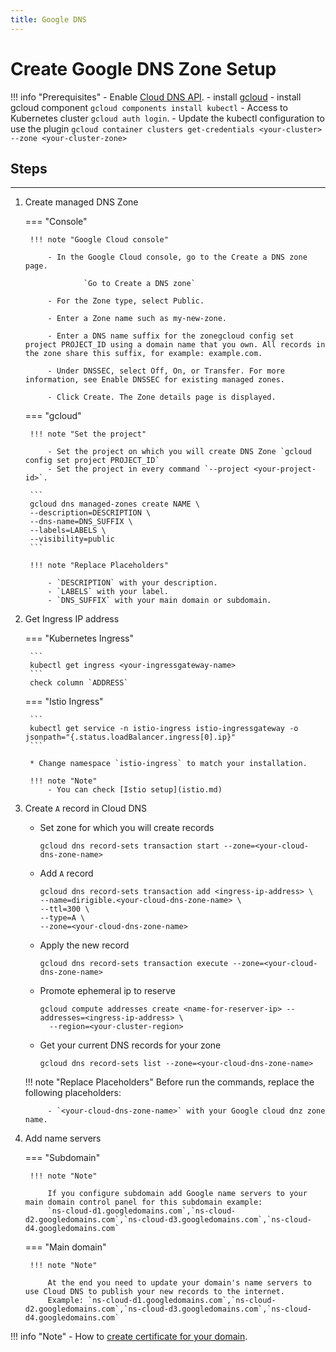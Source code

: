 ```yaml
---
title: Google DNS
---
```


Create Google DNS Zone Setup
===


!!! info "Prerequisites"
    - Enable [Cloud DNS API](https://console.cloud.google.com/start/api?id=dns&credential=client_key&_ga=2.126966857.579303116.1656398157-1033365968.1651760276&_gac=1.127004159.1652717017.CjwKCAjw7IeUBhBbEiwADhiEMXtYrlOvlKhHq7GdYe0GWEh3QVerWtVxivpUWLlvQEVAncBbbn-NsBoC1KQQAvD_BwE).
    - install [gcloud](https://cloud.google.com/sdk/docs/install)
    - install gcloud component `gcloud components install kubectl`
    - Access to Kubernetes cluster `gcloud auth login`.
    - Update the kubectl configuration to use the plugin `gcloud container clusters get-credentials <your-cluster> --zone <your-cluster-zone>`

## Steps
---

1. Create managed DNS Zone

    === "Console"

        !!! note "Google Cloud console"

            - In the Google Cloud console, go to the Create a DNS zone page.

                    `Go to Create a DNS zone`

            - For the Zone type, select Public.

            - Enter a Zone name such as my-new-zone.

            - Enter a DNS name suffix for the zonegcloud config set project PROJECT_ID using a domain name that you own. All records in the zone share this suffix, for example: example.com.

            - Under DNSSEC, select Off, On, or Transfer. For more information, see Enable DNSSEC for existing managed zones.

            - Click Create. The Zone details page is displayed.

    === "gcloud"

        !!! note "Set the project"

            - Set the project on which you will create DNS Zone `gcloud config set project PROJECT_ID`
            - Set the project in every command `--project <your-project-id>`.

        ```
        gcloud dns managed-zones create NAME \
        --description=DESCRIPTION \
        --dns-name=DNS_SUFFIX \
        --labels=LABELS \
        --visibility=public
        ```

        !!! note "Replace Placeholders"

            - `DESCRIPTION` with your description.
            - `LABELS` with your label.
            - `DNS_SUFFIX` with your main domain or subdomain.

1. Get Ingress IP address

    === "Kubernetes Ingress"

        ```
        kubectl get ingress <your-ingressgateway-name>
        ```
        check column `ADDRESS`

    === "Istio Ingress"

        ```
        kubectl get service -n istio-ingress istio-ingressgateway -o jsonpath="{.status.loadBalancer.ingress[0].ip}"
        ```
        
        * Change namespace `istio-ingress` to match your installation.

        !!! note "Note"
            - You can check [Istio setup](istio.md)

1. Create `A` record in Cloud DNS

    - Set zone for which you will create records

        ```
        gcloud dns record-sets transaction start --zone=<your-cloud-dns-zone-name>
        ```

    - Add `A` record

        ```
        gcloud dns record-sets transaction add <ingress-ip-address> \
        --name=dirigible.<your-cloud-dns-zone-name> \
        --ttl=300 \
        --type=A \
        --zone=<your-cloud-dns-zone-name>
        ```

    - Apply the new record

       ```
       gcloud dns record-sets transaction execute --zone=<your-cloud-dns-zone-name>
       ```
    - Promote ephemeral ip to reserve

        ```
        gcloud compute addresses create <name-for-reserver-ip> --addresses=<ingress-ip-address> \
          --region=<your-cluster-region>
        ```
    
    - Get your current DNS records for your zone

        `gcloud dns record-sets list --zone=<your-cloud-dns-zone-name>`

    !!! note "Replace Placeholders"
            Before run the commands, replace the following placeholders:

            - `<your-cloud-dns-zone-name>` with your Google cloud dnz zone name.

1. Add name servers

    === "Subdomain"

        !!! note "Note"

            If you configure subdomain add Google name servers to your main domain control panel for this subdomain example:
            `ns-cloud-d1.googledomains.com`,`ns-cloud-d2.googledomains.com`,`ns-cloud-d3.googledomains.com`,`ns-cloud-d4.googledomains.com`

    === "Main domain"

        !!! note "Note"

            At the end you need to update your domain's name servers to use Cloud DNS to publish your new records to the internet.
            Example: `ns-cloud-d1.googledomains.com`,`ns-cloud-d2.googledomains.com`,`ns-cloud-d3.googledomains.com`,`ns-cloud-d4.googledomains.com`


!!! info "Note"
    - How to [create certificate for your domain](letsencrypt.md).